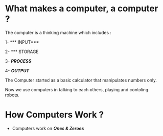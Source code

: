 # What makes a computer, a computer ?

The computer is a thinking machine which includes :

1- *** INPUT***

2- *** STORAGE

3- ***PROCESS***

4- ***OUTPUT***

The Computer started as a basic calculator that manipulates numbers only.

Now we use computers in talking to each others, playing and contoling robots.


# How Computers Work ?

- Computers work on  ***Ones & Zeroes***
